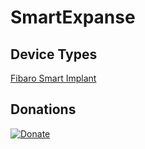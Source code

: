 # SmartExpanse
## Device Types

[Fibaro Smart Implant](/devicetypes/ovidiupruteanu/fibaro-smart-implant.src)
  

## Donations
[![Donate](https://img.shields.io/badge/donate-paypal-green.svg?style=for-the-badge)](https://www.paypal.com/donate?hosted_button_id=79TBXYML4UR42)
